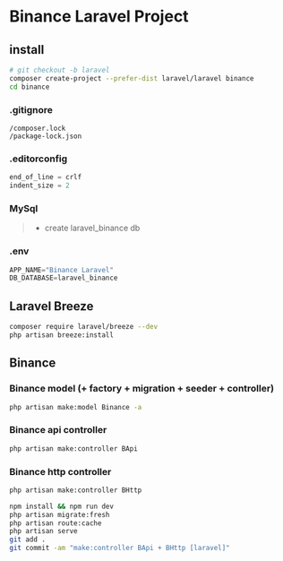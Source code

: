 # Binance Laravel Project

## install

```bash
# git checkout -b laravel
composer create-project --prefer-dist laravel/laravel binance
cd binance
```

### .gitignore

```text
/composer.lock
/package-lock.json
```

### .editorconfig

```ts
end_of_line = crlf
indent_size = 2
```

### MySql

> - create laravel_binance db

### .env

```ts
APP_NAME="Binance Laravel"
DB_DATABASE=laravel_binance
```

## Laravel Breeze

```bash
composer require laravel/breeze --dev
php artisan breeze:install
```

## Binance

### Binance model (+ factory + migration + seeder + controller)

```bash
php artisan make:model Binance -a
```

### Binance api controller

```bash
php artisan make:controller BApi
```

### Binance http controller

```bash
php artisan make:controller BHttp
```

```bash
npm install && npm run dev
php artisan migrate:fresh
php artisan route:cache
php artisan serve
git add .
git commit -am "make:controller BApi + BHttp [laravel]"
```
